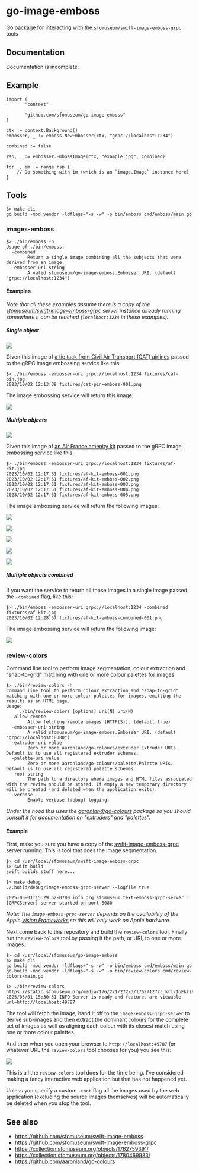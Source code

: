 # go-image-emboss

Go package for interacting with the `sfomuseum/swift-image-emboss-grpc` tools

## Documentation

Documentation is incomplete.

## Example

```
import (
       "context"
       
       "github.com/sfomuseum/go-image-emboss"
)

ctx := context.Background()
embosser, _ := emboss.NewEmbosser(ctx, "grpc://localhost:1234")

combined := false

rsp, _ := embosser.EmbossImage(ctx, "example.jpg", combined)

for _, im := range rsp {
	// Do something with im (which is an `image.Image` instance here)
}		
```

## Tools

```
$> make cli
go build -mod vendor -ldflags="-s -w" -o bin/emboss cmd/emboss/main.go
```

### images-emboss

```
$> ./bin/emboss -h
Usage of ./bin/emboss:
  -combined
    	Return a single image combining all the subjects that were derived from an image.
  -embosser-uri string
    	A valid sfomuseum/go-image-emboss.Embosser URI. (default "grpc://localhost:1234")
```

#### Examples

_Note that all these examples assume there is a copy of the [sfomuseum/swift-image-emboss-grpc](https://github.com/sfomuseum/swift-image-emboss-grpc) server instance already running somewhere it can be reached (`localhost:1234` in these examples)._

##### Single object

![](fixtures/cat-pin.jpg)

Given this image of [a tie tack from Civil Air Transport (CAT) airlines](https://collection.sfomuseum.org/objects/1762759391/) passed to the gRPC image embossing service like this:

```
$> ./bin/emboss -embosser-uri grpc://localhost:1234 fixtures/cat-pin.jpg 
2023/10/02 12:13:39 fixtures/cat-pin-emboss-001.png
```

The image embossing service will return this image:

![](fixtures/cat-pin-emboss-001.png)

##### Multiple objects

![](fixtures/af-kit.jpg)

Given this image of [an Air France amenity kit](https://collection.sfomuseum.org/objects/1780469983/) passed to the gRPC image embossing service like this:

```
$> ./bin/emboss -embosser-uri grpc://localhost:1234 fixtures/af-kit.jpg 
2023/10/02 12:17:51 fixtures/af-kit-emboss-001.png
2023/10/02 12:17:51 fixtures/af-kit-emboss-002.png
2023/10/02 12:17:51 fixtures/af-kit-emboss-003.png
2023/10/02 12:17:51 fixtures/af-kit-emboss-004.png
2023/10/02 12:17:51 fixtures/af-kit-emboss-005.png
```

The image embossing service will return the following images:

![](fixtures/af-kit-emboss-001.png)

![](fixtures/af-kit-emboss-002.png)

![](fixtures/af-kit-emboss-003.png)

![](fixtures/af-kit-emboss-004.png)

![](fixtures/af-kit-emboss-005.png)

##### Multiple objects combined

If you want the service to return all those images in a single image passed the `-combined` flag, like this:

```
$> ./bin/emboss -embosser-uri grpc://localhost:1234 -combined fixtures/af-kit.jpg
2023/10/02 12:28:57 fixtures/af-kit-emboss-combined-001.png
```

The image embossing service will return the following image:

![](fixtures/af-kit-emboss-combined-001.png)

### review-colors

Command line tool to perform image segmentation, colour extraction and "snap-to-grid" matching with one or more colour palettes for images.

```
$> ./bin/review-colors -h
Command line tool to perform colour extraction and "snap-to-grid" matching with one or more colour palettes for images, emitting the results as an HTML page.
Usage:
	 ./bin/review-colors [options] uri(N) uri(N)
  -allow-remote
    	Allow fetching remote images (HTTP(S)). (default true)
  -embosser-uri string
    	A valid sfomuseum/go-image-emboss.Embosser URI. (default "grpc://localhost:8080")
  -extruder-uri value
    	Zero or more aaronland/go-colours/extruder.Extruder URIs. Default is to use all registered extruder schemes.
  -palette-uri value
    	Zero or more aaronland/go-colours/palette.Palette URIs. Default is to use all registered palette schemes.
  -root string
    	The path to a directory where images and HTML files associated with the review should be stored. If empty a new temporary directory will be created (and deleted when the application exits).
  -verbose
    	Enable verbose (debug) logging.
```

_Under the hood this uses the [aaronland/go-colours](https://github.com/aaronland/go-colours) package so you should consult it for documentation on "extruders" and "palettes"._

#### Example

First, make you sure you have a copy of the [swfit-image-emboss-grpc](https://github.com/sfomuseum/swift-image-emboss-grpc) server running. This is tool that does the image segmentation.

```
$> cd /usr/local/sfomuseum/swift-image-emboss-grpc
$> swift build
swift builds stuff here...

$> make debug
./.build/debug/image-emboss-grpc-server --logfile true

2025-05-01T15:29:52-0700 info org.sfomuseum.text-emboss-grpc-server : [GRPCServer] server started on port 8080
```

_Note: The `image-emboss-grpc-server` depends on the availability of the Apple [Vision Frameworks](https://developer.apple.com/documentation/vision) so this will only work on Apple hardware._

Next come back to this repository and build the `review-colors` tool. Finally run the `review-colors` tool by passing it the path, or URI, to one or more images.

```
$> cd /usr/local/sfomuseum/go-image-emboss
$> make cli
go build -mod vendor -ldflags="-s -w" -o bin/emboss cmd/emboss/main.go
go build -mod vendor -ldflags="-s -w" -o bin/review-colors cmd/review-colors/main.go

$> ./bin/review-colors  https://static.sfomuseum.org/media/176/271/272/3/1762712723_kriv1bFklzPUdgp3ZapyBmKyPgwfFL0x_z.jpg
2025/05/01 15:30:51 INFO Server is ready and features are viewable url=http://localhost:49787
```

The tool will fetch the image, hand it off to the `image-emboss-grpc-server` to derive sub-images and then extract the dominant colours for the complete set of images as well as aligning each colour with its closest match using one or more colour palettes.

And then when you open your browser to `http://localhost:49787` (or whatever URL the `review-colors` tool chooses for you) you see this:

![](docs/images/go-image-emboss-review-colors.png)

This is all the `review-colors` tool does for the time being. I've considered making a fancy interactive web application but that has not happened yet.

Unless you specify a custom `-root` flag all the images used by the web application (excluding the source images themselves) will be automatically be deleted when you stop the tool.

## See also

* https://github.com/sfomuseum/swift-image-emboss
* https://github.com/sfomuseum/swift-image-emboss-grpc
* https://collection.sfomuseum.org/objects/1762759391/
* https://collection.sfomuseum.org/objects/1780469983/
* https://github.com/aaronland/go-colours